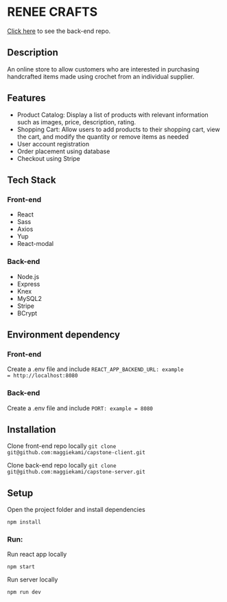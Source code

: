# RENEE CRAFTS

[Click here](https://github.com/maggiekami/capstone-server) to see the back-end repo.

## Description

An online store to allow customers who are interested in purchasing handcrafted items made using crochet from an individual supplier.

## Features

- Product Catalog: Display a list of products with relevant information such as images, price, description, rating.
- Shopping Cart: Allow users to add products to their shopping cart, view the cart, and modify the quantity or remove items as needed
- User account registration
- Order placement using database
- Checkout using Stripe

## Tech Stack

### Front-end

- React
- Sass
- Axios
- Yup
- React-modal

### Back-end

- Node.js
- Express
- Knex
- MySQL2
- Stripe
- BCrypt

## Environment dependency

### Front-end

Create a .env file and include
`REACT_APP_BACKEND_URL: example = http://localhost:8080`

### Back-end

Create a .env file and include
`PORT: example = 8080`

## Installation

Clone front-end repo locally
`git clone git@github.com:maggiekami/capstone-client.git`

Clone back-end repo locally
`git clone git@github.com:maggiekami/capstone-server.git`

## Setup

Open the project folder and install dependencies

`npm install`

### Run:

Run react app locally

`npm start`

Run server locally

`npm run dev`
